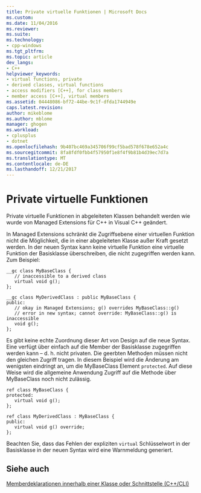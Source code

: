 ```yaml
---
title: Private virtuelle Funktionen | Microsoft Docs
ms.custom: 
ms.date: 11/04/2016
ms.reviewer: 
ms.suite: 
ms.technology:
- cpp-windows
ms.tgt_pltfrm: 
ms.topic: article
dev_langs:
- C++
helpviewer_keywords:
- virtual functions, private
- derived classes, virtual functions
- access modifiers [C++], for class members
- member access [C++], virtual members
ms.assetid: 04448086-bf72-44be-9c1f-dfda1744949e
caps.latest.revision: 
author: mikeblome
ms.author: mblome
manager: ghogen
ms.workload:
- cplusplus
- dotnet
ms.openlocfilehash: 9b407bc469a345706f99cf5bad578f678e652a4c
ms.sourcegitcommit: 8fa8fdf0fbb4f57950f1e8f4f9b81b4d39ec7d7a
ms.translationtype: MT
ms.contentlocale: de-DE
ms.lasthandoff: 12/21/2017
---
```

# <a name="private-virtual-functions"></a>Private virtuelle Funktionen
Private virtuelle Funktionen in abgeleiteten Klassen behandelt werden wie wurde von Managed Extensions für C++ in Visual C++ geändert.  
  
 In Managed Extensions schränkt die Zugriffsebene einer virtuellen Funktion nicht die Möglichkeit, die in einer abgeleiteten Klasse außer Kraft gesetzt werden. In der neuen Syntax kann keine virtuelle Funktion eine virtuelle Funktion der Basisklasse überschreiben, die nicht zugegriffen werden kann. Zum Beispiel:  
  
```  
__gc class MyBaseClass {  
   // inaccessible to a derived class   
   virtual void g();  
};  
  
__gc class MyDerivedClass : public MyBaseClass {  
public:  
   // okay in Managed Extensions; g() overrides MyBaseClass::g()  
   // error in new syntax; cannot override: MyBaseClass::g() is inaccessible  
   void g();  
};  
```  
  
 Es gibt keine echte Zuordnung dieser Art von Design auf die neue Syntax. Eine verfügt über einfach auf die Member der Basisklasse zugegriffen werden kann – d. h. nicht privaten. Die geerbten Methoden müssen nicht den gleichen Zugriff tragen. In diesem Beispiel wird die Änderung am wenigsten eindringt an, um die MyBaseClass Element `protected`. Auf diese Weise wird die allgemeine Anwendung Zugriff auf die Methode über MyBaseClass noch nicht zulässig.  
  
```  
ref class MyBaseClass {  
protected:  
   virtual void g();  
};  
  
ref class MyDerivedClass : MyBaseClass {  
public:  
   virtual void g() override;  
};  
```  
  
 Beachten Sie, dass das Fehlen der expliziten `virtual` Schlüsselwort in der Basisklasse in der neuen Syntax wird eine Warnmeldung generiert.  
  
## <a name="see-also"></a>Siehe auch  
 [Memberdeklarationen innerhalb einer Klasse oder Schnittstelle (C++/CLI)](../dotnet/member-declarations-within-a-class-or-interface-cpp-cli.md)   
 